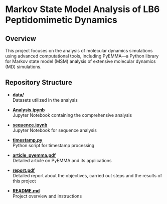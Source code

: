 # Markov State Model Analysis of LB6 Peptidomimetic Dynamics

## Overview

This project focuses on the analysis of molecular dynamics simulations using advanced computational tools, including PyEMMA—a Python library for Markov state model (MSM) analysis of extensive molecular dynamics (MD) simulations.

## Repository Structure

- **[data/](data/)**  
  Datasets utilized in the analysis

- **[Analysis.ipynb](Analysis.ipynb)**  
  Jupyter Notebook containing the comprehensive analysis

- **[sequence.ipynb](sequence.ipynb)**  
  Jupyter Notebook for sequence analysis

- **[timestamp.py](timestamp.py)**  
  Python script for timestamp processing

- **[article_pyemma.pdf](article_pyemma.pdf)**  
  Detailed article on PyEMMA and its applications
  
- **[report.pdf](report.pdf)**  
  Detailed report about the objectives, carried out steps and the results of this project

- **[README.md](README.md)**  
  Project overview and instructions

  
